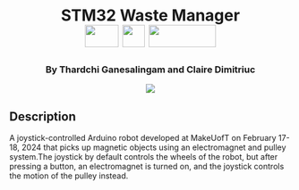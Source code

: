 
<div  align=center>
	<h1>STM32 Waste Manager
	<br>
     <img src="https://github.com/macaroonforu/STM32-Waste-Manager/assets/121368271/5e81f52e-1c94-4d24-b2ba-aa5fd0a254bb" height="40px" width="60px">
    <img src = "https://github.com/macaroonforu/Spotify-Duplicate-Playlist-Checker/assets/121368271/9f32097b-f8bb-46ff-9397-9e1bde9c632e" height="40px" width="40px">
    <img src = "https://github.com/macaroonforu/STM32-Waste-Manager/assets/121368271/294f8741-c4a2-4b7c-be57-5f69f1c9fa5e" height="40px" width="120px">
	<br>
	</h1>
  <h3><b>By Thardchi Ganesalingam and Claire Dimitriuc</b></h3>
	<!--<h3><b><a href="https://devpost.com/software/ferrofetcher">View Devpost Submission</a></b></h3>-->
  <img src = "https://github.com/macaroonforu/STM32-Waste-Manager/blob/main/ezgif-5-5aa8df63cf.gif">
</div>

 

## Description
A joystick-controlled Arduino robot developed at MakeUofT on February 17-18, 2024 that picks up magnetic objects using an electromagnet and pulley system.The joystick by default controls the wheels of the robot, but after pressing a button, an electromagnet is turned on, and the joystick controls the motion of the pulley instead. 






